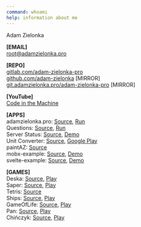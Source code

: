 ```yaml
---
command: whoami
help: information about me
---
```


[](sleep:500)
Adam Zielonka

[](sleep:1000)
**[EMAIL]**  
[root@adamzielonka.pro](mailto:root@adamzielonka.pro)

**[REPO]**  
[gitlab.com/adam-zielonka-pro](https://gitlab.com/adam-zielonka-pro)  
[github.com/adam-zielonka](https://github.com/adam-zielonka) [MIRROR]  
[git.adamzielonka.pro/adam-zielonka-pro](https://git.adamzielonka.pro/adam-zielonka-pro) [MIRROR]  

**[YouTube]**  
[Code in the Machine](https://www.youtube.com/channel/UC9ndsm1I60DjsIqEh1XITRQ)

**[APPS]**  
adamzielonka.pro: [Source](https://gitlab.com/adam-zielonka-pro/adamzielonka.pro), [Run](https://adamzielonka.pro/)  
Questions: [Source](https://gitlab.com/adam-zielonka-pro/questions), [Run](https://questions.adamzielonka.pro/)  
Server Status: [Source](https://gitlab.com/adam-zielonka-pro/server-status), [Demo](https://fake-status.adamzielonka.pro/)  
Unit Converter: [Source](https://gitlab.com/adam-zielonka-pro/unit-converter), [Google Play](https://play.google.com/store/apps/details?id=pro.adamzielonka.converter)  
paintAZ: [Source](https://gitlab.com/adam-zielonka-pro/paintaz)  
mobx-example: [Source](https://gitlab.com/adam-zielonka-pro/mobx-example), [Demo](https://mobx-example.adamzielonka.pro/)  
svelte-example: [Source](https://gitlab.com/adam-zielonka-pro/svelte-example), [Demo](https://svelte-example.adamzielonka.pro/)

**[GAMES]**  
Deska: [Source](https://gitlab.com/adam-zielonka-pro/deska), [Play](https://deska.adamzielonka.pro/)  
Saper: [Source](https://gitlab.com/adam-zielonka-pro/saper), [Play](https://saper.adamzielonka.pro/)  
Tetris: [Source](https://gitlab.com/adam-zielonka-pro/tetris)  
Ships: [Source](https://gitlab.com/adam-zielonka-pro/statki), [Play](https://statki.adamzielonka.pro/)  
GameOfLife: [Source](https://gitlab.com/adam-zielonka-pro/game-of-life), [Play](https://game-of-life.adamzielonka.pro/)  
Pan: [Source](https://gitlab.com/adam-zielonka-pro/pan), [Play](https://pan.adamzielonka.pro/)  
Chińczyk: [Source](https://gitlab.com/adam-zielonka-pro/chinczyk), [Play](https://chinczyk.adamzielonka.pro/)  
[](sleep:400)
